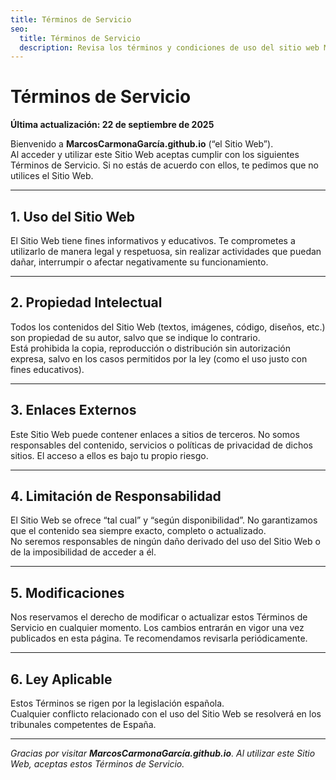 ```yaml
---
title: Términos de Servicio
seo:
  title: Términos de Servicio
  description: Revisa los términos y condiciones de uso del sitio web MarcosCarmonaGarcía.github.io.
---
```


# Términos de Servicio

**Última actualización: 22 de septiembre de 2025**

Bienvenido a **MarcosCarmonaGarcía.github.io** (“el Sitio Web”).  
Al acceder y utilizar este Sitio Web aceptas cumplir con los siguientes Términos de Servicio. Si no estás de acuerdo con ellos, te pedimos que no utilices el Sitio Web.

---

## 1. Uso del Sitio Web
El Sitio Web tiene fines informativos y educativos. Te comprometes a utilizarlo de manera legal y respetuosa, sin realizar actividades que puedan dañar, interrumpir o afectar negativamente su funcionamiento.

---

## 2. Propiedad Intelectual
Todos los contenidos del Sitio Web (textos, imágenes, código, diseños, etc.) son propiedad de su autor, salvo que se indique lo contrario.  
Está prohibida la copia, reproducción o distribución sin autorización expresa, salvo en los casos permitidos por la ley (como el uso justo con fines educativos).

---

## 3. Enlaces Externos
Este Sitio Web puede contener enlaces a sitios de terceros. No somos responsables del contenido, servicios o políticas de privacidad de dichos sitios. El acceso a ellos es bajo tu propio riesgo.

---

## 4. Limitación de Responsabilidad
El Sitio Web se ofrece “tal cual” y “según disponibilidad”. No garantizamos que el contenido sea siempre exacto, completo o actualizado.  
No seremos responsables de ningún daño derivado del uso del Sitio Web o de la imposibilidad de acceder a él.

---

## 5. Modificaciones
Nos reservamos el derecho de modificar o actualizar estos Términos de Servicio en cualquier momento. Los cambios entrarán en vigor una vez publicados en esta página. Te recomendamos revisarla periódicamente.

---

## 6. Ley Aplicable
Estos Términos se rigen por la legislación española.  
Cualquier conflicto relacionado con el uso del Sitio Web se resolverá en los tribunales competentes de España.

---

_Gracias por visitar **MarcosCarmonaGarcía.github.io**. Al utilizar este Sitio Web, aceptas estos Términos de Servicio._

